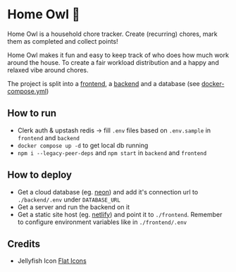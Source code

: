 # Home Owl 🦉

Home Owl is a household chore tracker. Create (recurring) chores, mark them as completed and collect points!

Home Owl makes it fun and easy to keep track of who does how much work around the house. To create a fair workload distribution and a happy and relaxed vibe around chores.

The project is split into a [frontend](./frontend/), a [backend](./backend/) and a database (see [docker-compose.yml](./docker-compose.yml))

## How to run
* Clerk auth & upstash redis -> fill `.env` files based on `.env.sample` in `frontend` and `backend`
* `docker compose up -d` to get local db running
* `npm i --legacy-peer-deps` and `npm start` in `backend` and `frontend`

## How to deploy
* Get a cloud database (eg. [neon](https://neon.tech)) and add it's connection url to `./backend/.env` under `DATABASE_URL`
* Get a server and run the backend on it
* Get a static site host (eg. [netlify](https://www.netlify.com)) and point it to `./frontend`. Remember to configure environment variables like in `./frontend/.env`

<!-- ## How to build Android app
* `npm run static` to produce a static frontend build (must be static for capacitor)
* `npx cap sync` to sync built web app to mobile apps
* `npx cap open android` to open android studio, build and debug android app from there
* Use chrome debugger (vivaldi://inspect/#devices) for debugging https://capacitorjs.com/docs/vscode/debugging -->

<!-- Notes to self
* https://youtu.be/YkOSUVzOAA4

* Find a hosted database service (maybe supabase?) with automated backups
  * https://www.prisma.io/docs/guides/database/supabase
  * https://authjs.dev/reference/adapter/supabase

* Consider Flutter for all frontends..?
  -->

<!--
TODOs:
* Make page pretty on mobile
* Make skipping chores snappier (remove delay from update function, but only for skipping)
* Add an export-all-data button
* Allow setting custom names?

Stretch goals:
* Add chore-edit-history (for tracking and undoing)
* Build a mobile / desktop app?
  * Consider https://capacitorjs.com / https://github.com/emadgit/create-t3-mobile-app
 -->


## Credits
* Jellyfish Icon [Flat Icons](https://www.flaticon.com/free-icons/jellyfish)
